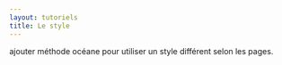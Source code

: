```yaml
---
layout: tutoriels
title: Le style
---
```

ajouter méthode océane pour utiliser un style différent selon les pages.